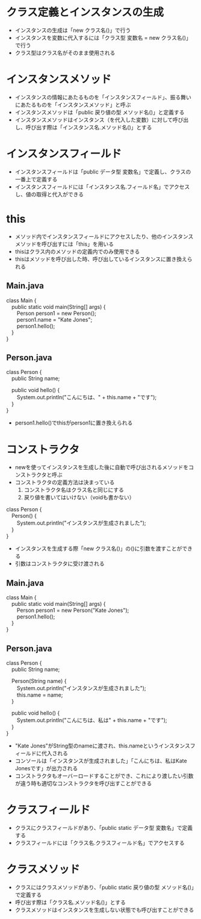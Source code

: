 # クラス定義とインスタンスの生成
- インスタンスの生成は「new クラス名()」で行う
- インスタンスを変数に代入するには「クラス型 変数名 = new クラス名()」で行う
- クラス型はクラス名がそのまま使用される

# インスタンスメソッド
- インスタンスの情報にあたるものを「インスタンスフィールド」、振る舞いにあたるものを「インスタンスメソッド」と呼ぶ
- インスタンスメソッドは「public 戻り値の型 メソッド名()」と定義する
- インスタンスメソッドはインスタンス（を代入した変数）に対して呼び出し、呼び出す際は「インスタンス名.メソッド名()」とする

# インスタンスフィールド
- インスタンスフィールドは「public データ型 変数名」で定義し、クラスの一番上で定義する
- インスタンスフィールドには「インスタンス名.フィールド名」でアクセスし、値の取得と代入ができる

# this
- メソッド内でインスタンスフィールドにアクセスしたり、他のインスタンスメソッドを呼び出すには「this」を用いる
- thisはクラス内のメソッドの定義内でのみ使用できる
- thisはメソッドを呼び出した時、呼び出しているインスタンスに置き換えられる
## Main.java
class Main {  
&emsp;public static void main(String[] args) {  
&emsp;&emsp;Person person1 = new Person();  
&emsp;&emsp;person1.name = "Kate Jones";  
&emsp;&emsp;person1.hello();  
&emsp;}  
}
## Person.java
class Person {  
&emsp;public String name;  
  
&emsp;public void hello() {  
&emsp;&emsp;System.out.println("こんにちは、" + this.name + "です");  
&emsp;}  
}  
- person1.hello()でthisがperson1に置き換えられる

# コンストラクタ
- newを使ってインスタンスを生成した後に自動で呼び出されるメソッドをコンストラクタと呼ぶ
- コンストラクタの定義方法は決まっている
    1. コンストラクタ名はクラス名と同じにする
    2. 戻り値を書いてはいけない（voidも書かない）  
  
class Person {  
&emsp;Person() {  
&emsp;&emsp;System.out.println("インスタンスが生成されました");  
&emsp;}  
}
- インスタンスを生成する際「new クラス名()」の()に引数を渡すことができる
- 引数はコンストラクタに受け渡される
## Main.java  
class Main {  
&emsp;public static void main(String[] args) {  
&emsp;&emsp;Person person1 = new Person("Kate Jones");  
&emsp;&emsp;person1.hello();  
&emsp;}  
}
## Person.java  
class Person {  
&emsp;public String name;  
  
&emsp;Person(String name) {  
&emsp;&emsp;System.out.println("インスタンスが生成されました");  
&emsp;&emsp;this.name = name;  
&emsp;}  
  
&emsp;public void hello() {  
&emsp;&emsp;System.out.println("こんにちは、私は" + this.name + "です");  
&emsp;}  
}
- "Kate Jones"がString型のnameに渡され、this.nameというインスタンスフィールドに代入される
- コンソールは「インスタンスが生成されました」「こんにちは、私はKate Jonesです」が出力される
- コンストラクタもオーバーロードすることができ、これにより渡したい引数が違う時も適切なコンストラクタを呼び出すことができる

# クラスフィールド
- クラスにクラスフィールドがあり、「public static データ型 変数名」で定義する
- クラスフィールドには「クラス名.クラスフィールド名」でアクセスする

# クラスメソッド
- クラスにはクラスメソッドがあり、「public static 戻り値の型 メソッド名()」で定義する
- 呼び出す際は「クラス名.メソッド名()」とする
- クラスメソッドはインスタンスを生成しない状態でも呼び出すことができる
